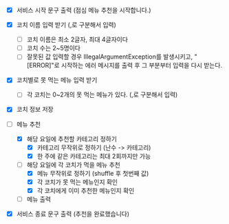- [x] 서비스 시작 문구 출력 (점심 메뉴 추천을 시작합니다.)

- [x] 코치 이름 입력 받기 (,로 구분해서 입력)
  - [ ] 코치 이름은 최소 2글자, 최대 4글자이다
  - [ ] 코치 수는 2~5명이다 
  - [ ] 잘못된 값 입력할 경우 IllegalArgumentException를 발생시키고, "[ERROR]"로 시작하는 에러 메시지를 출력 후 그 부분부터 입력을 다시 받는다.
- [x] 코치별로 못 먹는 메뉴 입력 받기
  - [ ] 각 코치는 0~2개의 못 먹는 메뉴가 있다. (,로 구분해서 입력)
- [x] 코치 정보 저장

- [ ] 메뉴 추천
  - [x] 해당 요일에 추천할 카테고리 정하기
    - [x] 카테고리 무작위로 정하기 (난수 -> 카테고리)
    - [x] 한 주에 같은 카테고리는 최대 2회까지만 가능
  - [ ] 해당 요일에 각 코치가 먹을 메뉴 추천
    - [x] 메뉴 무작위로 정하기 (shuffle 후 첫번째 값)
    - [x] 각 코치가 못 먹는 메뉴인지 확인
    - [x] 각 코치에게 이미 추천한 메뉴인지 확인
  - [ ] 메뉴 출력

- [x] 서비스 종료 문구 출력 (추천을 완료했습니다)